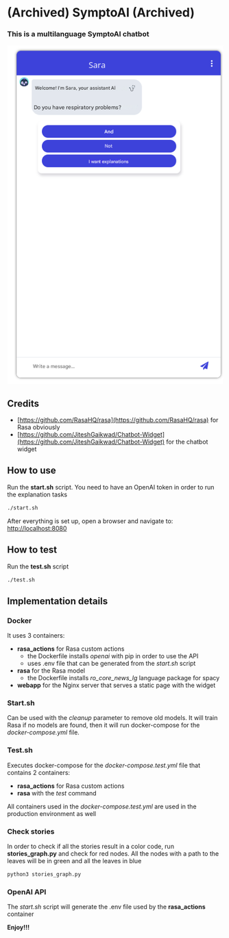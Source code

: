 # (Archived) SymptoAI (Archived)

### This is a multilanguage SymptoAI chatbot

![Screenshot](screenshot.png)

## Credits
- [https://github.com/RasaHQ/rasa](https://github.com/RasaHQ/rasa) for Rasa obviously
- [https://github.com/JiteshGaikwad/Chatbot-Widget](https://github.com/JiteshGaikwad/Chatbot-Widget) for the chatbot widget

## How to use
Run the **start.sh** script. You need to have an OpenAI token in order to run the explanation tasks
```bash
./start.sh
```
After everything is set up, open a browser and navigate to: [http://localhost:8080](http://localhost:8080)

## How to test
Run the **test.sh** script
```bash
./test.sh
```

## Implementation details
### Docker
It uses 3 containers:
- **rasa_actions** for Rasa custom actions
    - the Dockerfile installs _openai_ with pip in order to use the API
    - uses .env file that can be generated from the _start.sh_ script
- **rasa** for the Rasa model
    - the Dockerfile installs _ro_core_news_lg_ language package for spacy
- **webapp** for the Nginx server that serves a static page with the widget

### Start.sh
Can be used with the _cleanup_ parameter to remove old models. It will train Rasa if no models are found, then it will run docker-compose for the _docker-compose.yml_ file.

### Test.sh
Executes docker-compose for the _docker-compose.test.yml_ file that contains 2 containers:
- **rasa_actions** for Rasa custom actions
- **rasa** with the _test_ command

All containers used in the _docker-compose.test.yml_ are used in the production environment as well

### Check stories
In order to check if all the stories result in a color code, run **stories_graph.py** and check for red nodes. All the nodes with a path to the leaves will be in green and all the leaves in blue

```bash
python3 stories_graph.py
```

### OpenAI API
The _start.sh_ script will generate the .env file used by the **rasa_actions** container

**Enjoy!!!**
